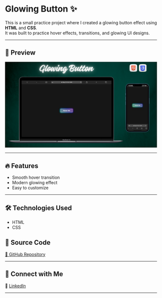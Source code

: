 # Glowing Button ✨

This is a small practice project where I created a glowing button effect using **HTML** and **CSS**.  
It was built to practice hover effects, transitions, and glowing UI designs.

---

## 🎨 Preview

[![Website Preview](button.png)](https://nufail-01.github.io/glowing-button/)

---

## 🔥 Features
- Smooth hover transition  
- Modern glowing effect  
- Easy to customize  

---

## 🛠️ Technologies Used
- HTML  
- CSS

## 📂 Source Code

[🔗 GitHub Repository](https://github.com/nufail-01/glowing-button)

---

## 🤝 Connect with Me

🔗 [LinkedIn](https://www.linkedin.com/in/nufailshaikh/) 

---
